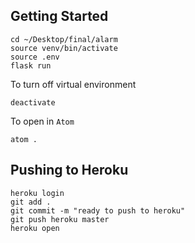 ## Getting Started

```
cd ~/Desktop/final/alarm
source venv/bin/activate
source .env
flask run
```

To turn off virtual environment
```
deactivate
```

To open in `Atom`
```
atom .
```

## Pushing to Heroku

```
heroku login
git add .
git commit -m "ready to push to heroku"
git push heroku master
heroku open
```

